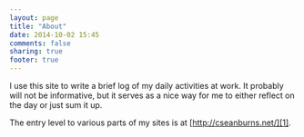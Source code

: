 ```yaml
---
layout: page
title: "About"
date: 2014-10-02 15:45
comments: false
sharing: true
footer: true
---
```


I use this site to write a brief log of my daily activities at work. It
probably will not be informative, but it serves as a nice way for me to
either reflect on the day or just sum it up.

The entry level to various parts of my sites is at
[http://cseanburns.net/][1].

[1]: http://cseanburns.net/journal 
